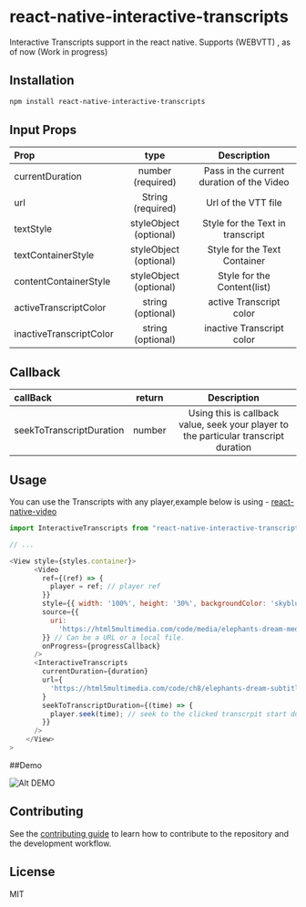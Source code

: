 # react-native-interactive-transcripts

Interactive Transcripts support in the react native.
Supports (WEBVTT) , as of now
(Work in progress)

## Installation

```sh
npm install react-native-interactive-transcripts
```

## Input Props
| Prop  | type  | Description |
| :------------ |:---------------:| :---------------:|
| currentDuration | number (required) | Pass in the current duration of the Video |
| url | String (required) | Url of the VTT file |
|textStyle | styleObject (optional) | Style for the Text in transcript|
|textContainerStyle | styleObject (optional) | Style for the Text Container|
|contentContainerStyle | styleObject (optional) | Style for the Content(list)|
|activeTranscriptColor | string (optional) | active Transcript color|
|inactiveTranscriptColor| string (optional) | inactive Transcript color|

## Callback
| callBack  | return  | Description |
| :------------ |:---------------:| :---------------:|
| seekToTranscriptDuration | number | Using this is callback value, seek your player to the particular transcript duration |


## Usage

You can use the Transcripts with any player,example below is using - [react-native-video](https://github.com/react-native-community/react-native-video)

```js
import InteractiveTranscripts from "react-native-interactive-transcripts";

// ...

<View style={styles.container}>
      <Video
        ref={(ref) => {
          player = ref; // player ref
        }}
        style={{ width: '100%', height: '30%', backgroundColor: 'skyblue' }}
        source={{
          uri:
            'https://html5multimedia.com/code/media/elephants-dream-medium.mp4',
        }} // Can be a URL or a local file.
        onProgress={progressCallback}
      />
      <InteractiveTranscripts
        currentDuration={duration}
        url={
          'https://html5multimedia.com/code/ch8/elephants-dream-subtitles-en.vtt'
        }
        seekToTranscriptDuration={(time) => { 
          player.seek(time); // seek to the clicked transcrpit start duration .
        }}
      />
    </View>
>

```

##Demo 


![Alt DEMO](https://github.com/tejachundru/react-native-interactive-transcripts/blob/media/example/transcript.gif?raw=true)



## Contributing

See the [contributing guide](CONTRIBUTING.md) to learn how to contribute to the repository and the development workflow.

## License

MIT
